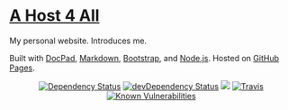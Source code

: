[A Host 4 All]
============

My personal website. Introduces me. 

Built with [DocPad], [Markdown], [Bootstrap], and [Node.js]. Hosted on [GitHub Pages].

<p align="center">
  <a href="https://david-dm.org/AHost4All/AHost4All"><img src="https://david-dm.org/AHost4All/AHost4All.svg" alt="Dependency Status"></a>
  <a href="https://david-dm.org/AHost4All/AHost4All#info=devDependencies"><img src="https://david-dm.org/AHost4All/AHost4All/dev-status.svg" alt="devDependency Status"></a>
  <a href="https://bestpractices.coreinfrastructure.org/projects/2291"><img src="https://bestpractices.coreinfrastructure.org/projects/2291/badge"></a>
  <a href="https://travis-ci.org//AHost4All/AHost4All"><img src="https://travis-ci.org//AHost4All/AHost4All.svg" alt="Travis"></a>
  <a href="https://snyk.io/test/github/AHost4All/AHost4All"><img src="https://snyk.io/test/github//AHost4All/AHost4All/badge.svg" alt="Known Vulnerabilities" data-canonical-src="https://snyk.io/test/github//AHost4All/AHost4All" style="max-width:100%;"></a>
</p>











[A Host 4 All]: http://ahost4all.com/ "A Host 4 All"
[Node.js]: http://www.nodejs.org/
[DocPad]: http://docpad.org/
[Markdown]: http://daringfireball.net/projects/markdown/
[Bootstrap]: http://getbootstrap.com/
[GitHub Pages]: http://pages.github.com/
[Travis CI]: https://travis-ci.org/
[Amazon CloudFront]: https://aws.amazon.com/cloudfront/
